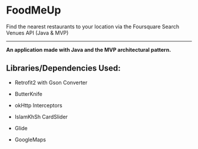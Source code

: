 # FoodMeUp
Find the nearest restaurants to your location via the Foursquare Search Venues API (Java & MVP)

------------
<b>An application made with Java and the MVP architectural pattern.</b>

Libraries/Dependencies Used:
--

  * Retrofit2 with Gson Converter
 
  * ButterKnife

  * okHttp Interceptors

  * IslamKhSh CardSlider

  * Glide

  * GoogleMaps
